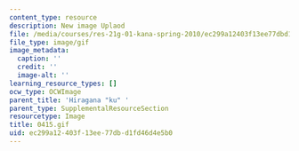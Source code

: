 ```yaml
---
content_type: resource
description: New image Uplaod
file: /media/courses/res-21g-01-kana-spring-2010/ec299a12403f13ee77dbd1fd46d4e5b0_0415.gif
file_type: image/gif
image_metadata:
  caption: ''
  credit: ''
  image-alt: ''
learning_resource_types: []
ocw_type: OCWImage
parent_title: 'Hiragana "ku" '
parent_type: SupplementalResourceSection
resourcetype: Image
title: 0415.gif
uid: ec299a12-403f-13ee-77db-d1fd46d4e5b0
---
```

